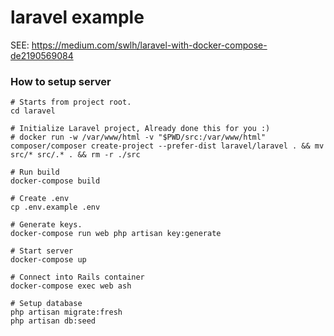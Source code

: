 # laravel example

SEE: https://medium.com/swlh/laravel-with-docker-compose-de2190569084

### How to setup server

```
# Starts from project root.
cd laravel

# Initialize Laravel project, Already done this for you :)
# docker run -w /var/www/html -v "$PWD/src:/var/www/html" composer/composer create-project --prefer-dist laravel/laravel . && mv src/* src/.* . && rm -r ./src

# Run build
docker-compose build

# Create .env
cp .env.example .env

# Generate keys.
docker-compose run web php artisan key:generate

# Start server
docker-compose up

# Connect into Rails container
docker-compose exec web ash

# Setup database
php artisan migrate:fresh
php artisan db:seed
```

